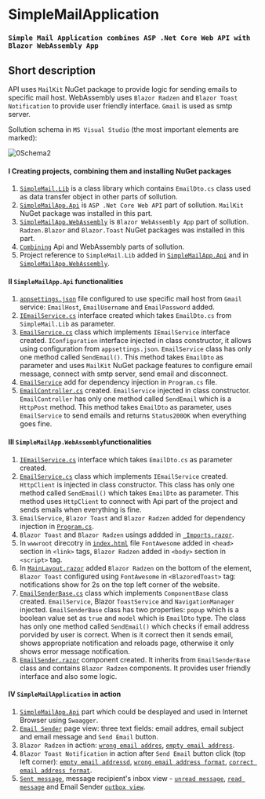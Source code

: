 # SimpleMailApplication
### `Simple Mail Application combines ASP .Net Core Web API with Blazor WebAssembly App`
## Short description
API uses `MailKit` NuGet package to provide logic for sending emails to specific mail host. 
WebAssembly uses `Blazor Radzen` and `Blazor Toast Notification` to provide user friendly interface.
`Gmail` is used as smtp server.

Sollution schema in `MS Visual Studio` (the most important elements are marked):

![0Schema2](https://github.com/jpurgat95/SimpleMailApplication/assets/94840984/4a6bc57a-f8fb-4e9b-9bec-518b8a16fe31)


#### I Creating projects, combining them and installing NuGet packages
1) [`SimpleMail.Lib`](https://github.com/jpurgat95/SimpleMailApplication/assets/94840984/88643c43-90b1-4638-bdb3-30c9cebdc957)
 is a class library which contains `EmailDto.cs` class used as data transfer object in other parts of sollution.
2) [`SimpleMailApp.Api`](https://github.com/jpurgat95/SimpleMailApplication/assets/94840984/64adc087-4437-4375-91f2-107d4be45a5f) is `ASP .Net Core Web API` part of sollution. `MailKit` NuGet package was installed in this part.
3) [`SimpleMailApp.WebAssembly`](https://github.com/jpurgat95/SimpleMailApplication/assets/94840984/38dfb658-8bb3-4fa2-9721-5fb0ce899fb2) is `Blazor WebAssembly App` part of sollution. `Radzen.Blazor` and `Blazor.Toast` NuGet packages was installed in this part.
4) [`Combining`](https://github.com/jpurgat95/SimpleMailApplication/assets/94840984/1c294229-df6e-4dab-9780-b343f5be8afd) Api and WebAssembly parts of sollution.
5) Project reference to `SimpleMail.Lib` added in [`SimpleMailApp.Api`](https://github.com/jpurgat95/SimpleMailApplication/assets/94840984/eb7923c3-7728-4fbe-8aa5-d7c6a8aeab9b) and in [`SimpleMailApp.WebAssembly`](https://github.com/jpurgat95/SimpleMailApplication/assets/94840984/5a9d7e44-b28d-4e7f-aec7-c0484096c3f3).
#### II `SimpleMailApp.Api` functionalities
1) [`appsettings.json`](https://github.com/jpurgat95/SimpleMailApplication/assets/94840984/776710cd-cdca-4f85-b8ea-eac083134f50)
file configured to use specific mail host from `Gmail` service: `EmailHost`, `EmailUsername` and `EmailPassword` added.
2) [`IEmailService.cs`](https://github.com/jpurgat95/SimpleMailApplication/assets/94840984/cb4e9f76-b519-4cc2-bb20-9e6e0b6881b3) interface created which takes `EmailDto.cs` from `SimpleMail.Lib` as parameter.
3) [`EmailService.cs`](https://github.com/jpurgat95/SimpleMailApplication/assets/94840984/1fc1e1dd-aad0-4030-8d23-480043655901)
class which implements `IEmailService` interface created. `IConfiguration` interface injected in class constructor, it allows using configuration from `appsettings.json`. `EmailService` class has only one method called `SendEmail()`. This method takes `EmailDto` as parameter and uses `MailKit` NuGet package features to configure email message, connect with smtp server, send email and disconnect.
4) [`EmailService`](https://github.com/jpurgat95/SimpleMailApplication/assets/94840984/1030bb8a-7b0f-451c-b144-68de676c5b1f) add for dependency injection in `Program.cs` file.
5) [`EmailController.cs`](https://github.com/jpurgat95/SimpleMailApplication/assets/94840984/2efd75f7-1cc6-48bd-99c3-193e8c43ca73) created. `EmailService` injected in class constructor. `EmailController` has only one method called `SendEmail` which is a `HttpPost` method. This method takes `EmailDto` as parameter, uses `EmailService` to send emails and returns `Status200OK` when everything goes fine.
#### III `SimpleMailApp.WebAssembly`functionalities
1) [`IEmailService.cs`](https://github.com/jpurgat95/SimpleMailApplication/assets/94840984/ed2258d4-72e5-414d-873a-48e24a94385f) interface which takes `EmailDto.cs` as parameter created.
2) [`EmailService.cs`](https://github.com/jpurgat95/SimpleMailApplication/assets/94840984/3ecb6171-1009-4557-8714-ff9e6d5db200) class which implements `IEmailService` created. `HttpClient` is injected in class constructor. This class has only one method called `SendEmail()` which takes `EmailDto` as parameter. This method uses `HttpClient` to connect with Api part of the project and sends emails when everything is fine.
3) `EmailService`, `Blazor Toast` and `Blazor Radzen` added for dependency injection in [`Program.cs`](https://github.com/jpurgat95/SimpleMailApplication/assets/94840984/47ec152b-2f42-4188-9441-cc59f64b6265).
4) `Blazor Toast` and `Blazor Radzen` usings addded in [`_Imports.razor`](https://github.com/jpurgat95/SimpleMailApplication/assets/94840984/bd108632-6554-40e6-a280-e98a8ca26429).
5) In `wwwroot` direcotry in [`index.html`](https://github.com/jpurgat95/SimpleMailApplication/assets/94840984/b6a967fc-fefc-4efe-8033-53681ccefc67) file `FontAwesome` added in `<head>` section in `<link>` tags, `Blazor Radzen` added in `<body>` section in `<script>` tag.
6) In [`MainLayout.razor`](https://github.com/jpurgat95/SimpleMailApplication/assets/94840984/89bc5649-261f-4417-8dcd-70ebfac9d5e4) added `Blazor Radzen` on the bottom of the element, `Blazor Toast` configured using `FontAwesome` in `<BlazoredToast>` tag: notifications show for 2s on the top left corner of the website.
7) [`EmailSenderBase.cs`](https://github.com/jpurgat95/SimpleMailApplication/assets/94840984/5dd1afae-76f9-483d-975b-d112ab5f5fff)
class which implements `ComponentBase` class created. `EmailService`, Blazor `ToastService` and `NavigationManager` injected. `EmailSenderBase` class has two properties: `popup` which is a boolean value set as `true` and `model` which is `EmailDto` type. The class has only one method called `SendEmail()` which checks if email address porvided by user is correct. When is it correct then it sends email, shows appropriate notification and reloads page, otherwise it only shows error message notification.
8) [`EmailSender.razor`](https://github.com/jpurgat95/SimpleMailApplication/assets/94840984/c8315f52-0fcc-4f7e-910e-6be6353d4f3c) component created. It inherits from `EmailSenderBase` class and contains `Blazor Radzen` components. It provides user friendly interface and also some logic.
#### IV `SimpleMailApplication` in action
1) [`SimpleMailApp.Api`](https://github.com/jpurgat95/SimpleMailApplication/assets/94840984/042f7ae4-41f2-4dd2-86c5-f0181bbd2d5c) part which could be desplayed and used in Internet Browser using `Swaagger`.
2) [`Email Sender`](https://github.com/jpurgat95/SimpleMailApplication/assets/94840984/7e80be35-5001-4f4f-bd0b-c299ac30cdf9) page view: three text fields: email addres, email subject and email message and `Send Email` button.
3) `Blazor Radzen` in action: [`wrong email addres`](https://github.com/jpurgat95/SimpleMailApplication/assets/94840984/94339253-8d6d-4769-9e51-5d83722d743f), 
[`empty email address`](https://github.com/jpurgat95/SimpleMailApplication/assets/94840984/de1daa36-ddea-42f1-b1ac-d21a9d1037c7).
4) `Blazor Toast Notification` in action after `Send Email` button click (top left corner): [`empty email addressd`](https://github.com/jpurgat95/SimpleMailApplication/assets/94840984/559dc39d-2111-43a0-9755-67beb7f3ca18), [`wrong email address format`](https://github.com/jpurgat95/SimpleMailApplication/assets/94840984/d3564665-e80b-4294-b634-3a99caa6a980), [`correct email address format`](https://github.com/jpurgat95/SimpleMailApplication/assets/94840984/b1d279aa-643c-4f8c-805c-31917b4903c1).
5) [`Sent message`](https://github.com/jpurgat95/SimpleMailApplication/assets/94840984/954b329a-bbb1-41e2-858e-8ba1437e34cd), message recipient's inbox view - [`unread message`](https://github.com/jpurgat95/SimpleMailApplication/assets/94840984/1ecfba0f-df3c-4dd9-8f79-7b10befc8811), [`read message`](https://github.com/jpurgat95/SimpleMailApplication/assets/94840984/613fa005-e593-4870-b8ab-80f7fa4484b1) and Email Sender [`outbox view`](https://github.com/jpurgat95/SimpleMailApplication/assets/94840984/e4c1e616-4a44-4557-9691-6067891106a8).
